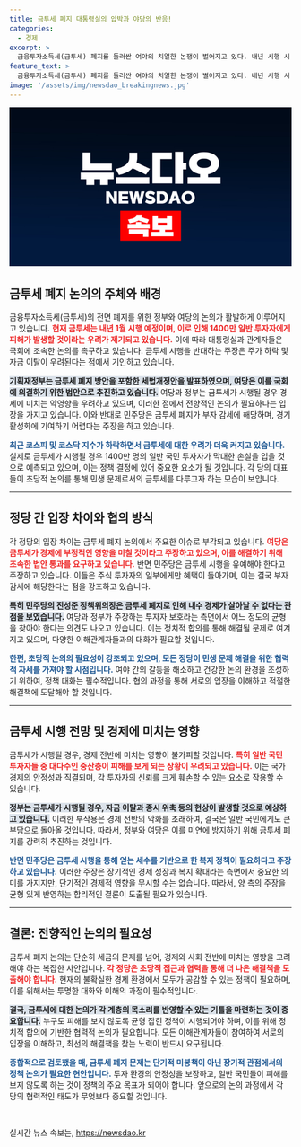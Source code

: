 ```yaml
---
title: 금투세 폐지 대통령실의 압박과 야당의 반응!
categories:
  - 경제
excerpt: >
  금융투자소득세(금투세) 폐지를 둘러싼 여야의 치열한 논쟁이 벌어지고 있다. 내년 시행 시 1400만 투자자에게 엄청난 피해가 우려되는 가운데, 민주당은 부자 감세라고 반발하며 보완 입장을 고수하고 있다. 끊이지 않는 증시 위축 우려 속, 과연 어떤 결론이 나올까?
feature_text: >
  금융투자소득세(금투세) 폐지를 둘러싼 여야의 치열한 논쟁이 벌어지고 있다. 내년 시행 시 1400만 투자자에게 엄청난 피해가 우려되는 가운데, 민주당은 부자 감세라고 반발하며 보완 입장을 고수하고 있다. 끊이지 않는 증시 위축 우려 속, 과연 어떤 결론이 나올까?
image: '/assets/img/newsdao_breakingnews.jpg'
---
```


<p><img src="/assets/img/newsdao_breakingnews.jpg" alt="bookingtag 속보" /></p>

<h2 data-ke-size="size26">금투세 폐지 논의의 주체와 배경</h2>

<p data-ke-size="size16">금융투자소득세(금투세)의 전면 폐지를 위한 정부와 여당의 논의가 활발하게 이루어지고 있습니다. <b><span style="color: #ee2323;">현재 금투세는 내년 1월 시행 예정이며, 이로 인해 1400만 일반 투자자에게 피해가 발생할 것이라는 우려가 제기되고 있습니다.</span></b> 이에 따라 대통령실과 관계자들은 국회에 조속한 논의를 촉구하고 있습니다. 금투세 시행을 반대하는 주장은 주가 하락 및 자금 이탈이 우려된다는 점에서 기인하고 있습니다.</p>

<p data-ke-size="size16"><b><span style="background-color: #21538527;">기획재정부는 금투세 폐지 방안을 포함한 세법개정안을 발표하였으며, 여당은 이를 국회에 의결하기 위한 법안으로 추진하고 있습니다.</span></b> 여당과 정부는 금투세가 시행될 경우 경제에 미치는 악영향을 우려하고 있으며, 이러한 점에서 전향적인 논의가 필요하다는 입장을 가지고 있습니다. 이와 반대로 민주당은 금투세 폐지가 부자 감세에 해당하며, 경기 활성화에 기여하기 어렵다는 주장을 하고 있습니다.</p>

<p data-ke-size="size16"><b><span style="color: #1a5490;">최근 코스피 및 코스닥 지수가 하락하면서 금투세에 대한 우려가 더욱 커지고 있습니다.</span></b> 실제로 금투세가 시행될 경우 1400만 명의 일반 국민 투자자가 막대한 손실을 입을 것으로 예측되고 있으며, 이는 정책 결정에 있어 중요한 요소가 될 것입니다. 각 당의 대표들이 초당적 논의를 통해 민생 문제로서의 금투세를 다루고자 하는 모습이 보입니다.</p>

<hr>

<h2 data-ke-size="size26">정당 간 입장 차이와 협의 방식</h2>

<p data-ke-size="size16">각 정당의 입장 차이는 금투세 폐지 논의에서 주요한 이슈로 부각되고 있습니다. <b><span style="color: #ee2323;">여당은 금투세가 경제에 부정적인 영향을 미칠 것이라고 주장하고 있으며, 이를 해결하기 위해 조속한 법안 통과를 요구하고 있습니다.</span></b> 반면 민주당은 금투세 시행을 유예해야 한다고 주장하고 있습니다. 이들은 주식 투자자의 일부에게만 혜택이 돌아가며, 이는 결국 부자 감세에 해당한다는 점을 강조하고 있습니다.</p>

<p data-ke-size="size16"><b><span style="background-color: #21538527;">특히 민주당의 진성준 정책위의장은 금투세 폐지로 인해 내수 경제가 살아날 수 없다는 관점을 보였습니다.</span></b> 여당과 정부가 주장하는 투자자 보호라는 측면에서 어느 정도의 균형을 찾아야 한다는 의견도 나오고 있습니다. 이는 정치적 합의를 통해 해결될 문제로 여겨지고 있으며, 다양한 이해관계자들과의 대화가 필요할 것입니다.</p>

<p data-ke-size="size16"><b><span style="color: #1a5490;">한편, 초당적 논의의 필요성이 강조되고 있으며, 모든 정당이 민생 문제 해결을 위한 협력적 자세를 가져야 할 시점입니다.</span></b> 여야 간의 갈등을 해소하고 건강한 논의 환경을 조성하기 위하여, 정책 대화는 필수적입니다. 협의 과정을 통해 서로의 입장을 이해하고 적절한 해결책에 도달해야 할 것입니다.</p>

<hr>

<h2 data-ke-size="size26">금투세 시행 전망 및 경제에 미치는 영향</h2>

<p data-ke-size="size16">금투세가 시행될 경우, 경제 전반에 미치는 영향이 불가피할 것입니다. <b><span style="color: #ee2323;">특히 일반 국민 투자자들 중 대다수인 중산층이 피해를 보게 되는 상황이 우려되고 있습니다.</span></b> 이는 국가 경제의 안정성과 직결되며, 각 투자자의 신뢰를 크게 훼손할 수 있는 요소로 작용할 수 있습니다.</p>

<p data-ke-size="size16"><b><span style="background-color: #21538527;">정부는 금투세가 시행될 경우, 자금 이탈과 증시 위축 등의 현상이 발생할 것으로 예상하고 있습니다.</span></b> 이러한 부작용은 경제 전반의 악화를 초래하여, 결국은 일반 국민에게도 큰 부담으로 돌아올 것입니다. 따라서, 정부와 여당은 이를 미연에 방지하기 위해 금투세 폐지를 강력히 추진하는 것입니다.</p>

<p data-ke-size="size16"><b><span style="color: #1a5490;">반면 민주당은 금투세 시행을 통해 얻는 세수를 기반으로 한 복지 정책이 필요하다고 주장하고 있습니다.</span></b> 이러한 주장은 장기적인 경제 성장과 복지 확대라는 측면에서 중요한 의미를 가지지만, 단기적인 경제적 영향을 무시할 수는 없습니다. 따라서, 양 측의 주장을 균형 있게 반영하는 합리적인 결론이 도출될 필요가 있습니다.</p>

<hr>

<h2 data-ke-size="size26">결론: 전향적인 논의의 필요성</h2>

<p data-ke-size="size16">금투세 폐지 논의는 단순히 세금의 문제를 넘어, 경제와 사회 전반에 미치는 영향을 고려해야 하는 복잡한 사안입니다. <b><span style="color: #ee2323;">각 정당은 초당적 접근과 협력을 통해 더 나은 해결책을 도출해야 합니다.</span></b> 현재의 불확실한 경제 환경에서 모두가 공감할 수 있는 정책이 필요하며, 이를 위해서는 투명한 대화와 이해의 과정이 필수적입니다.</p>

<p data-ke-size="size16"><b><span style="background-color: #21538527;">결국, 금투세에 대한 논의가 각 계층의 목소리를 반영할 수 있는 기틀을 마련하는 것이 중요합니다.</span></b> 누구도 피해를 보지 않도록 균형 잡힌 정책이 시행되어야 하며, 이를 위해 정치적 합의에 기반한 협력적 논의가 필요합니다. 모든 이해관계자들이 참여하여 서로의 입장을 이해하고, 최선의 해결책을 찾는 노력이 반드시 요구됩니다.</p>

<p data-ke-size="size16"><b><span style="color: #1a5490;">종합적으로 검토했을 때, 금투세 폐지 문제는 단기적 미봉책이 아닌 장기적 관점에서의 정책 논의가 필요한 현안입니다.</span></b> 투자 환경의 안정성을 보장하고, 일반 국민들이 피해를 보지 않도록 하는 것이 정책의 주요 목표가 되어야 합니다. 앞으로의 논의 과정에서 각 당의 협력적인 태도가 무엇보다 중요할 것입니다.</p>

<p data-ke-size="size16">&nbsp;</p>
실시간 뉴스 속보는, <a href="https://newsdao.kr" rel="dofollow">https://newsdao.kr</a>


